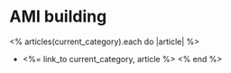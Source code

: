 # AMI building

<% articles(current_category).each do |article| %>
* <%= link_to current_category, article %>
<% end %>

